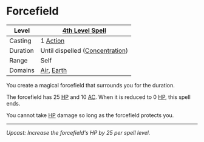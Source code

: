 # Forcefield

| Level    | [4th Level Spell](4th%20Level%20Spells.md)                                  |
| -------- | ---------------------------------------------------------------------------- |
| Casting  | 1 [Action](../../../../Game%20Procedures/Core%20Procedures/Action.md)        |
| Duration | Until dispelled ([Concentration](../../Concentration.md))                    |
| Range    | Self                                                                         |
| Domains  | [Air](../../Spell%20Domains/Air.md), [Earth](../../Spell%20Domains/Earth.md) |

You create a magical forcefield that surrounds you for the duration.

The forcefield has 25 [HP](../../../../Player%20Characters/Derived%20Statistics/Hit%20Points.md) and 10 [AC](../../../../Player%20Characters/Derived%20Statistics/Armor%20Class.md). When it is reduced to 0 [HP](../../../../Player%20Characters/Derived%20Statistics/Hit%20Points.md), this spell ends.

You cannot take [HP](../../../../Player%20Characters/Derived%20Statistics/Hit%20Points.md) damage so long as the forcefield protects you.

---
*Upcast: Increase the forcefield's HP by 25 per spell level.*
